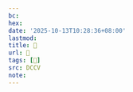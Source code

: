 ```yaml
---
bc:
hex:
date: '2025-10-13T10:28:36+08:00'
lastmod:
title: 􃢣
url: 􃢣
tags: [𡂛]
src: DCCV
note:
---
```

